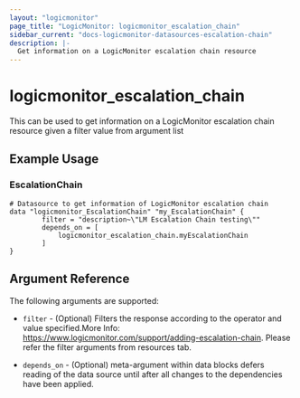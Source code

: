```yaml
---
layout: "logicmonitor"
page_title: "LogicMonitor: logicmonitor_escalation_chain"
sidebar_current: "docs-logicmonitor-datasources-escalation-chain"
description: |-
  Get information on a LogicMonitor escalation chain resource
---
```


# logicmonitor_escalation_chain

This can be used to get information on a LogicMonitor escalation chain resource given a filter value from argument list

## Example Usage    
### EscalationChain
```hcl
# Datasource to get information of LogicMonitor escalation chain
data "logicmonitor_EscalationChain" "my_EscalationChain" {
        filter = "description~\"LM Escalation Chain testing\""
        depends_on = [
            logicmonitor_escalation_chain.myEscalationChain
        ]
}
```

## Argument Reference

The following arguments are supported:
* `filter` - (Optional) Filters the response according to the operator and value specified.More Info: https://www.logicmonitor.com/support/adding-escalation-chain. Please refer the filter arguments from resources tab.

* `depends_on` - (Optional) meta-argument within data blocks defers reading of the data source until after all changes to the dependencies have been applied.

